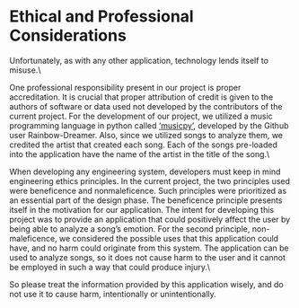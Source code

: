   
# Ethical and Professional Considerations  

Unfortunately, as with any other application, technology lends itself to misuse.\

One professional responsibility present in our project is proper accreditation. It is crucial that proper attribution of credit is given to the authors of software or data used not developed by the contributors of the current project. For the development of our project, we utilized a music programming language in python called [‘musicpy’](https://github.com/Rainbow-Dreamer/musicpy), developed by the Github user Rainbow-Dreamer. Also, since we utilized songs to analyze them, we credited the artist that created each song. Each of the songs pre-loaded into the application have the name of the artist in the title of the song.\

When developing any engineering system, developers must keep in mind engineering ethics principles. In the current project, the two principles used were beneficence and nonmaleficence. Such principles were prioritized as an essential part of the design phase. The beneficence principle presents itself in the motivation for our application. The intent for developing this project was to provide an application that could positively affect the user by being able to analyze a song’s emotion. For the second principle, non-maleficence, we considered the possible uses that this application could have, and no harm could originate from this system. The application can be used to analyze songs, so it does not cause harm to the user and it cannot be employed in such a way that could produce injury.\

So please treat the information provided by this application wisely, and do not use it to cause harm, intentionally or unintentionally.
